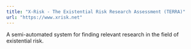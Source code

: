 ```yaml
---
title: "X-Risk - The Existential Risk Research Assessment (TERRA)"
url: "https://www.xrisk.net"
---
```


A semi-automated system for finding relevant research in the field of existential risk.
